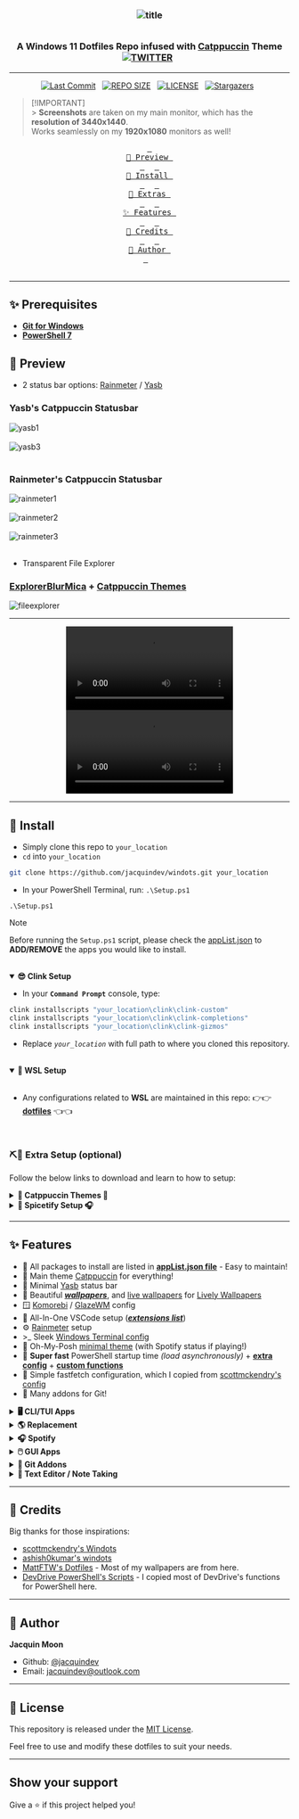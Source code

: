 <h3 align="center">
<div align="center">
<img src="./assets/title.png" alt="title">

<br>
<br>

A Windows 11 Dotfiles Repo infused with <a href="https://catppuccin.com/">Catppuccin</a> Theme
<a href="https://twitter.com/intent/tweet?text=Windows%2011%20Dotfiles%20Infused%20With%20Catppuccin%20Theme&url=https://github.com/jacquindev/windots"><img src="https://img.shields.io/badge/Tweet-share-8AADF4?style=social&logo=x&logoColor=8AADF4&labelColor=302D41&color=8AADF4" alt="TWITTER"></a>&nbsp;&nbsp;

</div>
</h3>

<hr>

<div align="center">
<p>
  <a href="https://github.com/jacquindev/commits/main"><img alt="Last Commit" src="https://img.shields.io/github/last-commit/jacquindev/windots?style=for-the-badge&logo=github&logoColor=EBA0AC&label=Last%20Commit&labelColor=302D41&color=EBA0AC"></a>&nbsp;&nbsp;
  <a href="https://github.com/jacquindev/windots/"><img src="https://img.shields.io/github/repo-size/jacquindev/windots?style=for-the-badge&logo=hyprland&logoColor=F9E2AF&label=Size&labelColor=302D41&color=F9E2AF" alt="REPO SIZE"></a>&nbsp;&nbsp;
  <a href="https://github.com/jacquindev/windots/LICENSE"><img src="https://img.shields.io/github/license/jacquindev/windots?style=for-the-badge&logo=&color=CBA6F7&logoColor=CBA6F7&labelColor=302D41" alt="LICENSE"></a>&nbsp;&nbsp;
  <a href="https://github.com/jacquindev/windots/stargazers"><img alt="Stargazers" src="https://img.shields.io/github/stars/jacquindev/windots?style=for-the-badge&logo=starship&color=B7BDF8&logoColor=B7BDF8&labelColor=302D41"></a>&nbsp;&nbsp;
</p>
</div>

> [!IMPORTANT]<br> > **Screenshots** are taken on my main monitor, which has the **resolution of 3440x1440**.<br>
> Works seamlessly on my **1920x1080** monitors as well!

<div align="center">
  <a href="#preview"><kbd> <br> 🌆 Preview <br> </kbd></a>&ensp;&ensp;
  <a href="#install"><kbd> <br> 🌷 Install <br> </kbd></a>&ensp;&ensp;
  <a href="#extras"><kbd> <br> 🧱 Extras <br> </kbd></a>&ensp;&ensp;
  <a href="#features"><kbd> <br> ✨ Features <br> </kbd></a>&ensp;&ensp;
  <a href="#credits"><kbd> <br> 🎉 Credits <br> </kbd></a>&ensp;&ensp;
  <a href="#author"><kbd> <br> 👤 Author <br> </kbd></a>&ensp;&ensp;
</div>

<br>
<hr>

## ✨ Prerequisites

- **[Git for Windows](https://gitforwindows.org/)**
- **[PowerShell 7](https://github.com/PowerShell/PowerShell)**

<h2 id="preview">🌆 Preview</h2>

- 2 status bar options: [Rainmeter](https://github.com/modkavartini/catppuccin/tree/main) / [Yasb](./config/yasb)

### Yasb's Catppuccin Statusbar

![yasb1](./assets/yasb1.png)<br/><br/>
![yasb3](./assets/yasb3.png)<br/><br/>

### Rainmeter's Catppuccin Statusbar

![rainmeter1](./assets/rainmeter1.png)<br/><br/>
![rainmeter2](./assets/rainmeter2.png)<br/><br/>
![rainmeter3](./assets/rainmeter3.png)<br/><br/>

- Transparent File Explorer

### [ExplorerBlurMica](https://github.com/Maplespe/ExplorerBlurMica) + [Catppuccin Themes](https://www.deviantart.com/niivu/art/Catppuccin-for-Windows-11-1076249390)

![fileexplorer](./assets/fileexplorer.png)

<hr>

<div align="center">
  <video src="https://github.com/user-attachments/assets/c6e214f5-d4ca-4bf6-81e3-16e74a1a08bc"></video>
  <video src="https://github.com/user-attachments/assets/b068e898-1007-4f19-8076-7b8637e261dc"></video>
</div>

<hr>

<h2 id="install">🌷 Install</h2>

- Simply clone this repo to `your_location`
- `cd` into `your_location`

```bash
git clone https://github.com/jacquindev/windots.git your_location
```

- In your PowerShell Terminal, run: `.\Setup.ps1`

```pwsh
.\Setup.ps1
```

> [!NOTE]
> Before running the `Setup.ps1` script, please check the [appList.json](./appList.json) to **ADD/REMOVE** the apps you would like to install.

<br>

<details open>
<summary><b>😎 Clink Setup</b></summary>

- In your **`Command Prompt`** console, type:

```cmd
clink installscripts "your_location\clink\clink-custom"
clink installscripts "your_location\clink\clink-completions"
clink installscripts "your_location\clink\clink-gizmos"
```

- Replace _`your_location`_ with full path to where you cloned this repository.

</details>

<br>

<details open>
<summary><b>🌟 WSL Setup</b></summary>
<br>

- Any configurations related to **WSL** are maintained in this repo: 👉👉 **[dotfiles](https://github.com/jacquindev/dotfiles)** 👈👈

</details>

<br>
<h3 id="extras">⛏🧱 Extra Setup (optional)</h3>

Follow the below links to download and learn to how to setup:

<details>
<summary><b>🌈 Catppuccin Themes 🎨</b></summary>
<br>
<div align="center">
<table>
<tr>
  <td><a href="https://www.deviantart.com/niivu/art/Catppuccin-Cursors-921387705">Cursors</a></td>
  <td><img src="./assets/cursors.png" alt="cursors"></td>
</tr>
<tr>
  <td><a href="https://www.deviantart.com/niivu/art/Catppuccin-for-Windows-11-1076249390">Themes</a></td>
  <td><img src="./assets/themes.png" alt="themes"></td>
</tr>
</table>
</div>
</details>

<details>
<summary><b>🎸 Spicetify Setup 🎧</b></summary>
<br>
<div align="left">
<table>
<tr>
<th>Addons</th>
<th>Name</th>
</tr>
<tr>
<td>Extensions</td>
<td>
  <a href="https://github.com/surfbryce/beautiful-lyrics">Beautiful Lyrics</a>&nbsp;
  <a href="https://github.com/spicetify/cli">Bookmark</a>&nbsp;
  <a href="https://github.com/huhridge/huh-spicetify-extensions">Full App Display</a>&nbsp;
  <a href="https://github.com/spicetify/cli">Shuffle+</a>&nbsp;
  <a href="https://github.com/spicetify/cli">Trash Bin</a>&nbsp;
</td>
</tr>
<td>Themes</td>
<td>
  <a href="https://github.com/Comfy-Themes/Spicetify">Comfy Themes</a>&nbsp;
  <a href="./config/spicetify/comfy.js">⚙️</a>
</td>
<tr>
</tr>
</table>
</div>
</details>

<hr>

<h2 id="features">✨ Features</h2>

- 💫 All packages to install are listed in **[appList.json file](./appList.json)** - Easy to maintain!
- 🎨 Main theme [Catppuccin](https://github.com/catppuccin/catppuccin) for everything!
- 🎀 Minimal [Yasb](https://github.com/amnweb/yasb) status bar
- 💖 Beautiful **_[wallpapers](https://github.com/jacquindev/windots/tree/main/windows/walls#readme)_**, and [live wallpapers](./windows/walls/live-walls/) for [Lively Wallpapers](https://www.rocksdanister.com/lively/)
- 🪟 [Komorebi](./config/komorebi) / [GlazeWM](./config/glazewm/config.yaml) config
- 🌸 All-In-One VSCode setup (**_[extensions list](./vscode/extensions.list)_**)
- ⚙️ [Rainmeter](./windows/rainmeter/) setup
- \>\_ Sleek [Windows Terminal config](./windows/settings.json)
- 🌈 Oh-My-Posh [minimal theme](./dotposh/posh-zen.toml) (with Spotify status if playing!)
- 🦄 **Super fast** PowerShell startup time _(load asynchronously)_ + **[extra config](./dotposh/Config/)** + **[custom functions](./dotposh/Modules/)**
- 🍄 Simple fastfetch configuration, which I copied from [scottmckendry's config](https://github.com/scottmckendry/Windots/tree/main/fastfetch)
- 🥂 Many addons for Git!

<details>
<summary><b>🖥️ CLI/TUI Apps</b></summary>

| Entry                 | App                                                                                           |
| --------------------- | --------------------------------------------------------------------------------------------- |
| **Terminal Emulator** | [Windows Terminal](https://github.com/microsoft/terminal) [⚙️](./windows/settings.json)       |
| **File Explorer**     | [yazi](https://github.com/sxyazi/yazi) [⚙️](./config/yazi/)                                   |
| **Fuzzy File Finder** | [fzf](https://github.com/junegunn/fzf)                                                        |
| **System Monitor**    | [btop](https://github.com/aristocratos/btop)                                                  |
| **System Fetch**      | [fastfetch](https://github.com/fastfetch-cli/fastfetch) [⚙️](./config/fastfetch/config.jsonc) |
| **Git TUI**           | [lazygit](https://github.com/jesseduffield/lazygit) [⚙️](./config/lazygit/config.yml)         |

</details>

<details>
<summary><b>🌎 Replacement</b></summary>

| Entry | App                                                                      |
| ----- | ------------------------------------------------------------------------ |
| cat   | [bat](https://github.com/sharkdp/bat) [⚙️](./config/bat/config)          |
| cd    | [zoxide](https://github.com/ajeetdsouza/zoxide)                          |
| ls    | [eza](https://github.com/eza-community/eza) [⚙️](./config/eza/theme.yml) |
| find  | [fd](https://github.com/sharkdp/fd)                                      |
| grep  | [ripgrep](https://github.com/sharkdp/ripgrep)                            |

</details>

<details>
<summary><b>🎧 Spotify</b></summary>
<br>
<table style="width:100%">
<tr>
  <th><a href="https://spicetify.app/">spicetify</a></th>
  <th><a href="https://github.com/Rigellute/spotify-tui">spotify-tui</a> <a href="./config/spotify-tui/config.yml">⚙️</a></th>
</tr>
<tr style="height:400px,width:630px">
  <td><video alt="spicetify" src="https://github.com/user-attachments/assets/a622561e-1c6e-421a-87fe-4ef675c0a54f"></video></td>
  <td><video alt="spotify-tui" src="https://github.com/user-attachments/assets/577c96b1-4e57-4864-b19c-48b06a10c3c5"></video></td>
</tr>
</table>
</details>

<details>
<summary><b>🖱️ GUI Apps</b></summary>

| Entry            | App                                            |
| ---------------- | ---------------------------------------------- |
| **App Launcher** | [Flow Launcher](https://www.flowlauncher.com/) |
| **Music Player** | [Spotify](https://open.spotify.com/)           |
| **Web Browser**  | [Zen Browser](https://www.zen-browser.com/)    |

</details>
<details>
<summary><b>📌 Git Addons</b></summary>

| Installer | Link                                                                                          | Description                                                        |
| --------- | --------------------------------------------------------------------------------------------- | ------------------------------------------------------------------ |
| winget    | **[GitHub Desktop](https://github.com/apps/desktop)**                                         | Simple collaboration from your desktop                             |
| scoop     | **[gh](https://github.com/cli/cli)**                                                          | Bring GitHub to the command line                                   |
| scoop     | **[git-crypt](https://github.com/AGWA/git-crypt)**                                            | Transparent file encryption in Git                                 |
| scoop     | **[git-filter-repo](https://github.com/newren/git-filter-repo)**                              | Quickly rewrite git repository history (filter-branch replacement) |
| scoop     | **[git-lfs](https://git-lfs.com/)**                                                           | Improve then handling of large files                               |
| scoop     | **[git-sizer](https://github.com/github/git-sizer)**                                          | Compute various size metrics for a Git repository                  |
| scoop     | **[gitleaks](https://github.com/gitleaks/gitleaks)**                                          | Detect secrets like passwords, API keys, and tokens                |
| scoop     | **[bfg](https://rtyley.github.io/bfg-repo-cleaner/)**                                         | Remove large or troublesome blobs (required **java** installed)    |
| npm       | **[commitizen](https://github.com/commitizen/cz-cli)** + **[cz-git](https://cz-git.qbb.sh/)** | Write better Git commits                                           |
| npm       | **[git-open](https://github.com/paulirish/git-open)**                                         | Open the GitHub page or website for a repository in your browser   |
| npm       | **[git-recent](https://github.com/paulirish/git-recent)**                                     | See your latest local git branches, formatted real fancy           |

</details>
<details>
<summary><b>📝 Text Editor / Note Taking</b></summary>

- [Notepad++](https://notepad-plus-plus.org/)
- [Obsidian](https://obsidian.md/)
- [VSCode](https://code.visualstudio.com/) [⚙️](./vscode/settings.json)

</details>

<hr>
<h2 id="credits">🎉 Credits</h2>

Big thanks for those inspirations:

- [scottmckendry's Windots](https://github.com/scottmckendry/Windots)
- [ashish0kumar's windots](https://github.com/ashish0kumar/windots)
- [MattFTW's Dotfiles](https://github.com/Matt-FTW/dotfiles) - Most of my wallpapers are from here.
- [DevDrive PowerShell's Scripts](https://github.com/ran-dall/Dev-Drive) - I copied most of DevDrive's functions for PowerShell here.

<hr>
<h2 id="author">👤 Author</h2>

**Jacquin Moon**

- Github: [@jacquindev](https://github.com/jacquindev)
- Email: jacquindev@outlook.com

<hr>
<h2 id="license">📜 License</h2>

This repository is released under the [MIT License](https://github.com/jacquindev/windots/blob/main/LICENSE).

Feel free to use and modify these dotfiles to suit your needs.

<hr>
<h2>Show your support</h2>

Give a ⭐️ if this project helped you!
